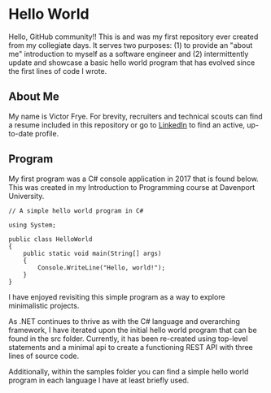 # Hello World
Hello, GitHub community!! This is and was my first repository ever created from my collegiate days. It serves two purposes: (1) to provide an "about me" introduction to myself as a software engineer and (2) intermittently update and showcase a basic hello world program that has evolved since the first lines of code I wrote.

## About Me
My name is Victor Frye. For brevity, recruiters and technical scouts can find a resume included in this repository or go to [LinkedIn](https://www.linkedin.com/in/victorfrye) to find an active, up-to-date profile.

## Program
My first program was a C# console application in 2017 that is found below. This was created in my Introduction to Programming course at Davenport University.
```
// A simple hello world program in C#

using System;

public class HelloWorld
{
	public static void main(String[] args)
	{
		Console.WriteLine("Hello, world!");
	}
}
```

I have enjoyed revisiting this simple program as a way to explore minimalistic projects.

As .NET continues to thrive as with the C# language and overarching framework, I have iterated upon the initial hello world program that can be found in the src folder. Currently, it has been re-created using top-level statements and a minimal api to create a functioning REST API with three lines of source code.

Additionally, within the samples folder you can find a simple hello world program in each language I have at least briefly used.